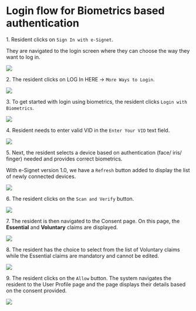 # Login flow for Biometrics based authentication

1\. Resident clicks on `Sign In with e-Signet`. 

They are navigated to the login screen where they can choose the way they want to log in.

![](\_images/qr-login-screen1.png)

2\. The resident clicks on LOG In HERE -> `More Ways to Login`.

![](\_images/esignet-loginhere.png)

3\. To get started with login using biometrics, the resident clicks `Login with Biometrics`.

![](\_images/esignet-bio-moreways.png)

4\. Resident needs to enter valid VID in the `Enter Your VID` text field.

![](\_images/esignet-bio-vid.png)

5\. Next, the resident selects a device based on authentication (face/ iris/ finger) needed and provides correct biometrics.

With e-Signet version 1.0, we have a `Refresh` button added to display the list of newly connected devices.

![](\_images/esignet-select-device.png)

6\. The resident clicks on the `Scan and Verify` button.

![](\_images/esignet-scan-and-verify.png)

7\. The resident is then navigated to the Consent page. On this page, the **Essential** and **Voluntary** claims are displayed.

![](\_images/esignet-not-allowed-claims.png)

8\. The resident has the choice to select from the list of Voluntary claims while the Essential claims are mandatory and cannot be edited.

![](\_images/esignet-claims.png)

9\. The resident clicks on the `Allow` button. The system navigates the resident to the User Profile page and the page displays their details based on the consent provided.

![](\_images/esignet-final.png)
